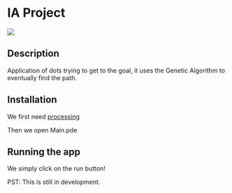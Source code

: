 
# IA Project
 [![](https://i.imgur.com/k416Fc8.gif)](https://i.imgur.com/k416Fc8.gif)

## Description

Application of dots trying to get to the goal, it uses the Genetic Algorithm to eventually find the path.

## Installation

We first need [processing](https://processing.org/download/)

Then we open Main.pde

## Running the app

We simply click on the run button!

PST: This is still in development.